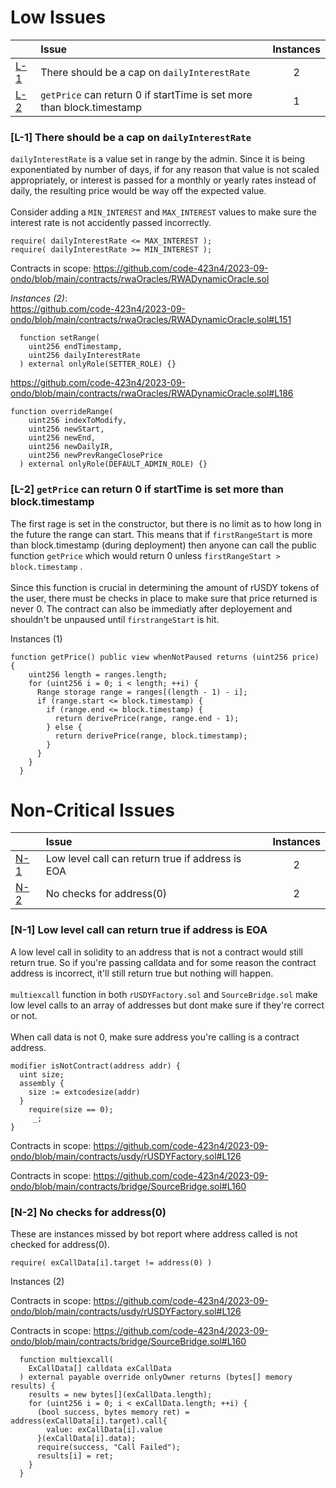 # Low Issues

| |Issue|Instances|
|-|:-|:-:|
| [L-1](#L-1) | There should be a cap on `dailyInterestRate` | 2 |
| [L-2](#L-2) | `getPrice` can return 0 if startTime is set more than block.timestamp | 1 |
### [L-1] There should be a cap on `dailyInterestRate` 
`dailyInterestRate` is a value set in range by the admin. Since it is being exponentiated by number of days, if 
for any reason that value is not scaled appropriately, or interest is passed for a monthly or yearly rates instead
of daily, the resulting price would be way off the expected value.
<br><br>
Consider adding a `MIN_INTEREST` and `MAX_INTEREST` values to make sure the interest rate is not accidently passed
incorrectly. 
``` solidity
require( dailyInterestRate <= MAX_INTEREST );
require( dailyInterestRate >= MIN_INTEREST );
```

Contracts in scope: https://github.com/code-423n4/2023-09-ondo/blob/main/contracts/rwaOracles/RWADynamicOracle.sol

*Instances (2)*: <br>
https://github.com/code-423n4/2023-09-ondo/blob/main/contracts/rwaOracles/RWADynamicOracle.sol#L151
```solidity
  function setRange(
    uint256 endTimestamp,
    uint256 dailyInterestRate
  ) external onlyRole(SETTER_ROLE) {}
```
https://github.com/code-423n4/2023-09-ondo/blob/main/contracts/rwaOracles/RWADynamicOracle.sol#L186
``` solidity
function overrideRange(
    uint256 indexToModify,
    uint256 newStart,
    uint256 newEnd,
    uint256 newDailyIR,
    uint256 newPrevRangeClosePrice
  ) external onlyRole(DEFAULT_ADMIN_ROLE) {}
```
### [L-2] `getPrice` can return 0 if startTime is set more than block.timestamp
The first rage is set in the constructor, but there is no limit as to how long in the future the range can start. This
means that if `firstRangeStart` is more than block.timestamp (during deployment) then anyone can call the public function
`getPrice` which would return 0 unless `firstRangeStart > block.timestamp` .
<br><br>
Since this function is crucial in determining the amount of rUSDY tokens of the user, there must be checks in place to make
sure that price returned is never 0. The contract can also be immediatly after deployement and shouldn't be unpaused until
`firstrangeStart` is hit. 

Instances (1)

``` solidity
function getPrice() public view whenNotPaused returns (uint256 price) {
    uint256 length = ranges.length;
    for (uint256 i = 0; i < length; ++i) {
      Range storage range = ranges[(length - 1) - i];
      if (range.start <= block.timestamp) {
        if (range.end <= block.timestamp) {
          return derivePrice(range, range.end - 1);
        } else {
          return derivePrice(range, block.timestamp);
        }
      }
    }
  }
```


# Non-Critical Issues


| |Issue|Instances|
|-|:-|:-:|
| [N-1](#N-1) | Low level call can return true if address is EOA | 2 |
| [N-2](#N-2) | No checks for address(0) | 2 |
### [N-1] Low level call can return true if address is EOA
A low level call in solidity to an address that is not a contract would still return true. So if you're passing calldata
and for some reason the contract address is incorrect, it'll still return true but nothing will happen. 
<br><br>
`multiexcall` function in both `rUSDYFactory.sol` and `SourceBridge.sol` make low level calls to an array of addresses but
dont make sure if they're correct or not. 
<br><br>
When call data is not 0, make sure address you're calling is a contract address.

``` solidity
modifier isNotContract(address addr) {
  uint size;
  assembly {
    size := extcodesize(addr)
  }
    require(size == 0);
     _;
}
```

Contracts in scope: https://github.com/code-423n4/2023-09-ondo/blob/main/contracts/usdy/rUSDYFactory.sol#L126

Contracts in scope: https://github.com/code-423n4/2023-09-ondo/blob/main/contracts/bridge/SourceBridge.sol#L160

### [N-2] No checks for address(0)
These are instances missed by bot report where address called is not checked for address(0).

``` solidity
require( exCallData[i].target != address(0) )
```

Instances (2)

Contracts in scope: https://github.com/code-423n4/2023-09-ondo/blob/main/contracts/usdy/rUSDYFactory.sol#L126

Contracts in scope: https://github.com/code-423n4/2023-09-ondo/blob/main/contracts/bridge/SourceBridge.sol#L160

``` solidity
  function multiexcall(
    ExCallData[] calldata exCallData
  ) external payable override onlyOwner returns (bytes[] memory results) {
    results = new bytes[](exCallData.length);
    for (uint256 i = 0; i < exCallData.length; ++i) {
      (bool success, bytes memory ret) = address(exCallData[i].target).call{
        value: exCallData[i].value
      }(exCallData[i].data);
      require(success, "Call Failed");
      results[i] = ret;
    }
  }

```